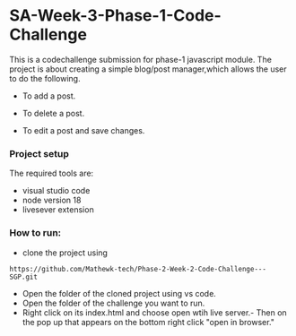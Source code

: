 # SA-Week-3-Phase-1-Code-Challenge
This is a codechallenge submission for phase-1 javascript module. The project is about creating a simple blog/post manager,which allows the user to do the following.

- To add a post.

- To delete a post.

- To edit a post and save changes.

### Project setup
The required tools are:

- visual studio code
- node version 18
- livesever extension

### How to run:

- clone the project using
```
https://github.com/Mathewk-tech/Phase-2-Week-2-Code-Challenge---SGP.git
```
- Open the folder of the cloned project using vs code.
- Open the folder of the challenge you want to run.
- Right click on its index.html and choose open wtih live server.- Then on the pop up that appears on the bottom right click "open in browser."
